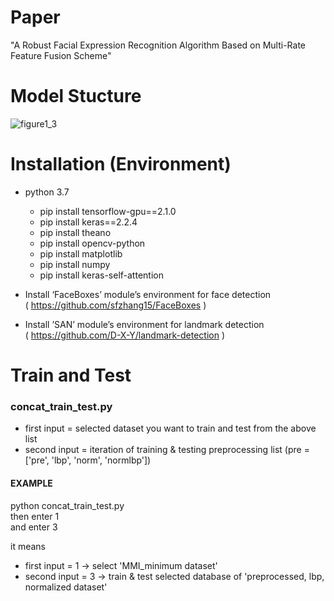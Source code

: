 # Paper
"A Robust Facial Expression Recognition Algorithm Based on Multi-Rate Feature Fusion Scheme"   



# Model Stucture
![figure1_3](https://user-images.githubusercontent.com/47851661/129718320-2da7dd87-f1ab-4b85-801a-d49272aaedc9.png)



# Installation (Environment)
- python 3.7

    - pip install tensorflow-gpu==2.1.0
    - pip install keras==2.2.4
    - pip install theano
    - pip install opencv-python
    - pip install matplotlib
    - pip install numpy
    - pip install keras-self-attention
    
- Install ‘FaceBoxes’ module’s environment for face detection   
   ( https://github.com/sfzhang15/FaceBoxes )
- Install ’SAN’ module’s environment for landmark detection   
   ( https://github.com/D-X-Y/landmark-detection )



# Train and Test
### concat_train_test.py
- first input = selected dataset you want to train and test from the above list
- second input = iteration of training & testing preprocessing list (pre = ['pre', 'lbp', 'norm', 'normlbp'])


#### EXAMPLE
python concat_train_test.py   
then enter
1   
and enter
3   

it means   
- first input = 1 -> select 'MMI_minimum dataset'
- second input = 3 -> train & test selected database of 'preprocessed, lbp, normalized dataset'

